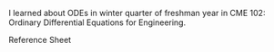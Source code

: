 I learned about ODEs in winter quarter of freshman year in CME 102: Ordinary Differential Equations for Engineering.

Reference Sheet
<object type="application/pdf" data="/ode/reference-sheet.pdf" width="100%" height="800"></object>


